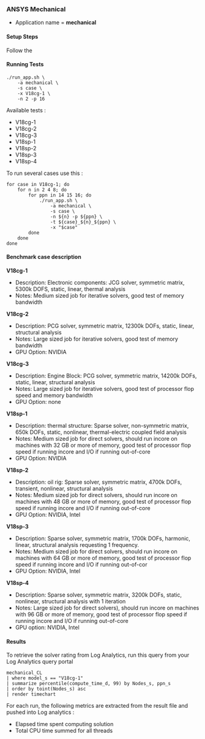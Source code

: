 ### ANSYS Mechanical

- Application name = **mechanical**


#### Setup Steps

Follow the 

#### Running Tests

	./run_app.sh \
		-a mechanical \
		-s case \
		-x V18cg-1 \
		-n 2 -p 16

Available tests :
	
- V18cg-1
- V18cg-2
- V18cg-3
- V18sp-1
- V18sp-2
- V18sp-3
- V18sp-4

To run several cases use this :

	for case in V18cg-1; do 
		for n in 2 4 8; do 
			for ppn in 14 15 16; do 
				./run_app.sh \
					-a mechanical \
					-s case \
                    -n ${n} -p ${ppn} \
                    -t ${case}_${n}_${ppn} \
                    -x "$case"
			done
		done
	done


#### Benchmark case description

**V18cg-1**

- Description: Electronic components: JCG solver, symmetric matrix, 5300k DOFS, static, linear, thermal analysis
- Notes: Medium sized job for iterative solvers, good test of memory bandwidth 

**V18cg-2**

- Description: PCG solver, symmetric matrix, 12300k DOFs, static, linear, structural analysis
- Notes: Large sized job for iterative solvers, good test of memory bandwidth
- GPU Option: NVIDIA


**V18cg-3**

- Description: Engine Block: PCG solver, symmetric matrix, 14200k DOFs, static, linear, structural analysis
- Notes: Large sized job for iterative solvers, good test of processor flop speed and memory bandwidth
- GPU Option: none


**V18sp-1**

- Description: thermal structure: Sparse solver, non-symmetric matrix, 650k DOFs, static, nonlinear, thermal-electric coupled field analysis
- Notes:  Medium sized job for direct solvers, should run incore on machines with 32 GB or more of memory, good test of processor flop speed if running incore and I/O if running out-of-core
- GPU Option: NVIDIA


**V18sp-2**

- Description: oil rig: Sparse solver, symmetric matrix, 4700k DOFs, transient, nonlinear, structural analysis
- Notes: Medium sized job for direct solvers, should run incore on machines with 48 GB or more of memory, good test of processor flop speed if running incore and I/O if running out-of-core
- GPU Option: NVIDIA, Intel


**V18sp-3**

- Description: Sparse solver, symmetric matrix, 1700k DOFs, harmonic, linear, structural analysis requesting 1 frequency.
- Notes: Medium sized job for direct solvers, should run incore on machines with 64 GB or more of memory, good test of processor flop speed if running incore and I/O if running out-of-cor
- GPU Option: NVIDIA, Intel


**V18sp-4**

- Description: Sparse solver, symmetric matrix, 3200k DOFs, static, nonlinear, structural analysis with 1 iteration
- Notes: Large sized job for direct solvers), should run incore on machines with 96 GB or more of memory, good test of processor flop speed if running incore and I/O if running out-of-core
- GPU option: NVIDIA, Intel


#### Results

To retrieve the solver rating from Log Analytics, run this query from your Log Analytics query portal

	mechanical_CL 
	| where model_s == "V18cg-1" 
	| summarize percentile(compute_time_d, 99) by Nodes_s, ppn_s
	| order by toint(Nodes_s) asc
	| render timechart 



For each run, the following metrics are extracted from the result file and pushed into Log analytics :

 - Elapsed time spent computing solution
 - Total CPU time summed for all threads
